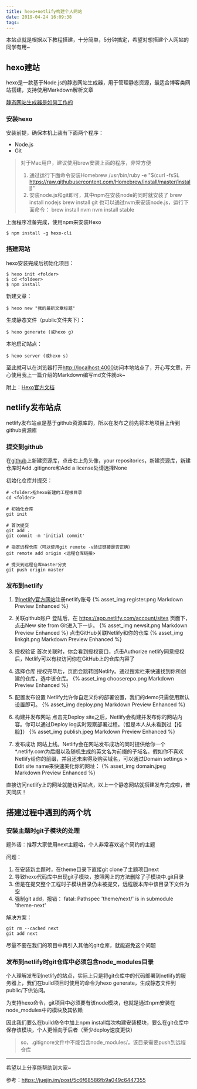 ```yaml
---
title: hexo+netlify构建个人网站
date: 2019-04-24 16:09:38
tags:
---
```


本站点就是根据以下教程搭建，十分简单，5分钟搞定，希望对想搭建个人网站的同学有用~

## hexo建站

hexo是一款基于Node.js的静态网站生成器，用于管理静态资源，最适合博客类网站搭建，支持使用Markdown解析文章

[静态网站生成器是如何工作的](https://zhuanlan.zhihu.com/p/27682700)

### 安装hexo

安装前提，确保本机上装有下面两个程序：

- Node.js
- Git

>对于Mac用户，建议使用brew安装上面的程序，非常方便
>1. 通过运行下面命令安装Homebrew
/usr/bin/ruby -e "$(curl -fsSL https://raw.githubusercontent.com/Homebrew/install/master/install)"
>2. 安装node.js和git即可，其中npm在安装node的同时就安装了
    brew install nodejs
    brew install git
    也可以通过nvm来安装node.js，运行下面命令：
    brew install nvm
    nvm install stable

上面程序准备完成，使用npm来安装Hexo

    $ npm install -g hexo-cli

### 搭建网站

hexo安装完成后初始化项目：

    $ hexo init <folder>
    $ cd <foldeer>
    $ npm install

新建文章：

    $ hexo new "我的最新文章标题"

生成静态文件（public文件夹下）：

    $ hexo generate (或hexo g)

本地启动站点：

    $ hexo server (或hexo s)

至此就可以在浏览器打开<http://localhost:4000>访问本地站点了，开心写文章，开心使用我上一篇介绍的Markdown编写md文件就ok~

附上：[Hexo官方文档](https://hexo.io/zh-cn/)

## netlify发布站点

netlify发布站点是基于github资源库的，所以在发布之前先将本地项目上传到github资源库

### 提交到github

在[github](https://github.com/)上新建资源库，点击右上角头像，your repositories，新建资源库，新建仓库时Add .gitignore和Add a license处请选择None

初始化仓库并提交：

    # <folder>指hexo新建的工程根目录
    cd <folder>

    # 初始化仓库
    git init

    # 首次提交
    git add .
    git commit -m 'initial commit'

    # 指定远程仓库（可以使用git remote -v验证链接是否正确）
    git remote add origin <远程仓库链接>

    # 提交到远程仓库master分支
    git push origin master

### 发布到netlify

1. 到[netlify官方网站](https://app.netlify.com/)注册netlify账号
{% asset_img register.png Markdown Preview Enhanced %}

2. 关联github账户
登陆后，在 https://app.netlify.com/account/sites 页面下，点击New site from Git进入下一步。
   {% asset_img newsit.png Markdown Preview Enhanced %}
   点击GitHub关联Netlify和你的仓库
   {% asset_img linkgit.png Markdown Preview Enhanced %}

3. 授权验证
首次关联时，你会看到授权窗口，点击Authorize netlify同意授权后，Netlify可以有权访问你在GitHub上的仓库内容了

4. 选择仓库
授权完毕后，页面会跳转回Netlify。通过搜索栏来快速找到你所创建的仓库，选中该仓库。
{% asset_img chooserepo.png Markdown Preview Enhanced %}

5. 配置发布设置
Netlify允许你自定义你的部署设置，我们的demo只需使用默认设置即可。
{% asset_img deploy.png Markdown Preview Enhanced %}

6. 构建并发布网站
点击完Deploy site之后，Netlify会构建并发布你的网站内容。你可以通过Deploy log实时观察部署过程。（但是本人从未看到过【捂脸】）
{% asset_img publish.jpeg Markdown Preview Enhanced %}

7. 发布成功
网站上线。Netlify会在网站发布成功的同时提供给你一个*.netlify.com为后缀以及随机生成的英文名为前缀的子域名。假如你不喜欢Netlify给你的前缀，并且还未来得及购买域名，可以通过Domain settings > Edit site name来快速美化你的网址：
{% asset_img domain.jpeg Markdown Preview Enhanced %}

直接访问netlify上的网址就能访问站点，以上一个静态网站就搭建发布完成啦，普天同庆！

## 搭建过程中遇到的两个坑

### 安装主题时git子模块的处理

题外话：推荐大家使用next主题哈，个人非常喜欢这个简约的主题

问题：

1. 在安装新主题时，在theme目录下直接git clone了主题项目next
2. 导致hexo代码库中出现git子模块，按照网上的方法删除了子模块中.git目录
3. 但是在提交整个工程时子模块目录仍未被提交，远程版本库中该目录下文件为空
4. 强制git add，报错： fatal: Pathspec 'theme/next/' is in submodule 'theme-next'

解决方案：

    git rm --cached next
	git add next

尽量不要在我们的项目中再引入其他的git仓库，就能避免这个问题

### 发布到netlify时git仓库中必须包含node_modules目录

个人理解发布到netlify的站点，实际上只是将git仓库中的代码部署到netlify的服务器上，我们在build项目时使用的命令为hexo generate，生成静态文件到public/下供访问。

为支持hexo命令，git项目中必须要有该node模块，也就是通过npm安装在node_modules中的模块及其依赖

因此我们要么在build命令中加上npm install每次构建安装模块，要么在git仓库中保存该模块，个人更倾向于后者（至少deploy速度更快）

>so，.gitignore文件中不能包含node_modules/，该目录需要push到远程仓库

***

希望以上分享能帮助到大家~

参考：https://juejin.im/post/5c6f68586fb9a049c6447355

